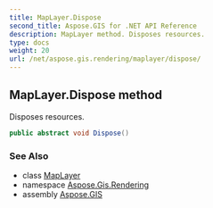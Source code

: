 ```yaml
---
title: MapLayer.Dispose
second_title: Aspose.GIS for .NET API Reference
description: MapLayer method. Disposes resources.
type: docs
weight: 20
url: /net/aspose.gis.rendering/maplayer/dispose/
---
```

## MapLayer.Dispose method

Disposes resources.

```csharp
public abstract void Dispose()
```

### See Also

* class [MapLayer](../)
* namespace [Aspose.Gis.Rendering](../../maplayer/)
* assembly [Aspose.GIS](../../../)


